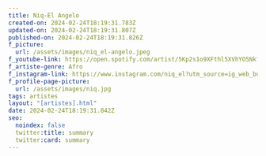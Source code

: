 ```yaml
---
title: Niq-El Angelo
created-on: 2024-02-24T18:19:31.783Z
updated-on: 2024-02-24T18:19:31.807Z
published-on: 2024-02-24T18:19:31.826Z
f_picture:
  url: /assets/images/niq_el-angelo.jpeg
f_youtube-link: https://open.spotify.com/artist/5Kp2s1o9XFthl5XVhYO5Nk?si=BIyNt0PIQ-eaHhJ6FvGkGg
f_artiste-genre: Afro
f_instagram-link: https://www.instagram.com/niq_el?utm_source=ig_web_button_share_sheet&igsh=ZDNlZDc0MzIxNw==
f_profile-page-picture:
  url: /assets/images/niq.jpg
tags: artistes
layout: "[artistes].html"
date: 2024-02-24T18:19:31.842Z
seo:
  noindex: false
  twitter:title: summary
  twitter:card: summary
---
```

